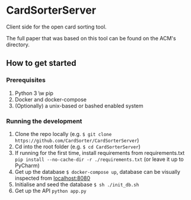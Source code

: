 # CardSorterServer
Client side for the open card sorting tool. 

The full paper that was based on this tool can be found on the ACM's directory.

## How to get started

### Prerequisites
1. Python 3 \w pip
2. Docker and docker-compose
3. (Optionally) a unix-based or bashed enabled system 


### Running the development

1. Clone the repo locally (e.g. `$ git clone https://github.com/CardSorter/CardSorterServer`)
2. Cd into the root folder (e.g. `$ cd CardSorterServer`)
3. If running for the first time, install requirements from requirements.txt `pip install --no-cache-dir -r ./requirements.txt` (or leave it up to PyCharm)
4. Get up the database `$ docker-compose up`, database can be visually inspected from [localhost:8080](http://localhost:8080)
5. Initialise and seed the database `$ sh ./init_db.sh`
5. Get up the API `python app.py`

